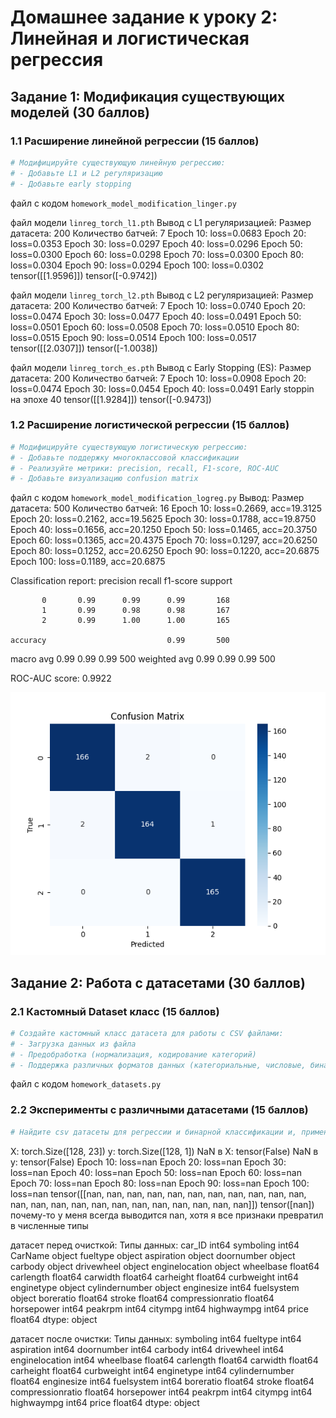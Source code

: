 # Домашнее задание к уроку 2: Линейная и логистическая регрессия
## Задание 1: Модификация существующих моделей (30 баллов)
### 1.1 Расширение линейной регрессии (15 баллов)
```python
# Модифицируйте существующую линейную регрессию:
# - Добавьте L1 и L2 регуляризацию
# - Добавьте early stopping
```

файл с кодом `homework_model_modification_linger.py`

файл модели `linreg_torch_l1.pth`
Вывод с L1 регуляризацией:
Размер датасета: 200
Количество батчей: 7
Epoch 10: loss=0.0683
Epoch 20: loss=0.0353
Epoch 30: loss=0.0297
Epoch 40: loss=0.0296
Epoch 50: loss=0.0300
Epoch 60: loss=0.0298
Epoch 70: loss=0.0300
Epoch 80: loss=0.0304
Epoch 90: loss=0.0294
Epoch 100: loss=0.0302
tensor([[1.9596]]) tensor([-0.9742])

файл модели `linreg_torch_l2.pth`
Вывод с L2 регуляризацией:
Размер датасета: 200
Количество батчей: 7
Epoch 10: loss=0.0740
Epoch 20: loss=0.0474
Epoch 30: loss=0.0477
Epoch 40: loss=0.0491
Epoch 50: loss=0.0501
Epoch 60: loss=0.0508
Epoch 70: loss=0.0510
Epoch 80: loss=0.0515
Epoch 90: loss=0.0514
Epoch 100: loss=0.0517
tensor([[2.0307]]) tensor([-1.0038])

файл модели `linreg_torch_es.pth`
Вывод с Early Stopping (ES):
Размер датасета: 200
Количество батчей: 7
Epoch 10: loss=0.0908
Epoch 20: loss=0.0474
Epoch 30: loss=0.0454
Epoch 40: loss=0.0491
Early stoppin на эпохе 40
tensor([[1.9284]]) tensor([-0.9473])

### 1.2 Расширение логистической регрессии (15 баллов)
```python
# Модифицируйте существующую логистическую регрессию:
# - Добавьте поддержку многоклассовой классификации
# - Реализуйте метрики: precision, recall, F1-score, ROC-AUC
# - Добавьте визуализацию confusion matrix
```

файл с кодом `homework_model_modification_logreg.py`
Вывод:
Размер датасета: 500
Количество батчей: 16
Epoch 10: loss=0.2669, acc=19.3125
Epoch 20: loss=0.2162, acc=19.5625
Epoch 30: loss=0.1788, acc=19.8750
Epoch 40: loss=0.1656, acc=20.1250
Epoch 50: loss=0.1465, acc=20.3750
Epoch 60: loss=0.1365, acc=20.4375
Epoch 70: loss=0.1297, acc=20.6250
Epoch 80: loss=0.1252, acc=20.6250
Epoch 90: loss=0.1220, acc=20.6875
Epoch 100: loss=0.1189, acc=20.6875

Classification report:
              precision    recall  f1-score   support

           0       0.99      0.99      0.99       168
           1       0.99      0.98      0.98       167
           2       0.99      1.00      1.00       165

    accuracy                           0.99       500
   macro avg       0.99      0.99      0.99       500
weighted avg       0.99      0.99      0.99       500

ROC-AUC score: 0.9922

![alt text](plots/Figure_1.png)

## Задание 2: Работа с датасетами (30 баллов)

### 2.1 Кастомный Dataset класс (15 баллов)
```python
# Создайте кастомный класс датасета для работы с CSV файлами:
# - Загрузка данных из файла
# - Предобработка (нормализация, кодирование категорий)
# - Поддержка различных форматов данных (категориальные, числовые, бинарные и т.д.)
```

файл с кодом `homework_datasets.py`

### 2.2 Эксперименты с различными датасетами (15 баллов)
```python
# Найдите csv датасеты для регрессии и бинарной классификации и, применяя наработки из предыдущей части задания, обучите линейную и логистическую регрессию
```

X: torch.Size([128, 23])
y: torch.Size([128, 1])
NaN в X: tensor(False)
NaN в y: tensor(False)
Epoch 10: loss=nan
Epoch 20: loss=nan
Epoch 30: loss=nan
Epoch 40: loss=nan
Epoch 50: loss=nan
Epoch 60: loss=nan
Epoch 70: loss=nan
Epoch 80: loss=nan
Epoch 90: loss=nan
Epoch 100: loss=nan
tensor([[nan, nan, nan, nan, nan, nan, nan, nan, nan, nan, nan, nan, nan, nan, nan, nan, nan, nan, nan, nan, nan, nan, nan]]) tensor([nan])
почему-то у меня всегда выводится nan, хотя я все признаки превратил в численные типы

датасет перед очисткой:
Типы данных:
car_ID                int64
symboling             int64
CarName              object
fueltype             object
aspiration           object
doornumber           object
carbody              object
drivewheel           object
enginelocation       object
wheelbase           float64
carlength           float64
carwidth            float64
carheight           float64
curbweight            int64
enginetype           object
cylindernumber       object
enginesize            int64
fuelsystem           object
boreratio           float64
stroke              float64
compressionratio    float64
horsepower            int64
peakrpm               int64
citympg               int64
highwaympg            int64
price               float64
dtype: object

датасет после очистки:
Типы данных:
symboling             int64
fueltype              int64
aspiration            int64
doornumber            int64
carbody               int64
drivewheel            int64
enginelocation        int64
wheelbase           float64
carlength           float64
carwidth            float64
carheight           float64
curbweight            int64
enginetype            int64
cylindernumber      float64
enginesize            int64
fuelsystem            int64
boreratio           float64
stroke              float64
compressionratio    float64
horsepower            int64
peakrpm               int64
citympg               int64
highwaympg            int64
price               float64
dtype: object
